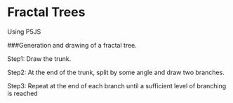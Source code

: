 # Fractal Trees
Using P5JS

###Generation and drawing of a fractal tree.

Step1: Draw the trunk.

Step2: At the end of the trunk, split by some angle and draw two branches.

Step3: Repeat at the end of each branch until a sufficient level of branching is reached
